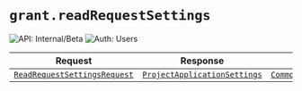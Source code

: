 # `grant.readRequestSettings`

![API: Internal/Beta](https://img.shields.io/static/v1?label=API&message=Internal/Beta&color=red&style=flat-square)
![Auth: Users](https://img.shields.io/static/v1?label=Auth&message=Users&color=informational&style=flat-square)



| Request | Response | Error |
|---------|----------|-------|
|<code><a href='#readrequestsettingsrequest'>ReadRequestSettingsRequest</a></code>|<code><a href='#projectapplicationsettings'>ProjectApplicationSettings</a></code>|<code><a href='/docs/reference/dk.sdu.cloud.CommonErrorMessage.md'>CommonErrorMessage</a></code>|


